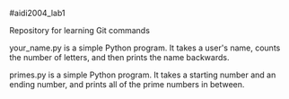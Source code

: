 #aidi2004_lab1

Repository for learning Git commands

your_name.py is a simple Python program.
It takes a user's name, counts the number of letters, 
and then prints the name backwards.

primes.py is a simple Python program.
It takes a starting number and an ending number,
and prints all of the prime numbers in between.